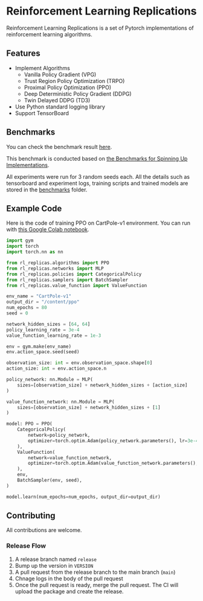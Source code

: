 # Reinforcement Learning Replications
Reinforcement Learning Replications is a set of Pytorch implementations of reinforcement learning algorithms.


## Features

- Implement Algorithms
  - Vanilla Policy Gradient (VPG)
  - Trust Region Policy Optimization (TRPO)
  - Proximal Policy Optimization (PPO)
  - Deep Deterministic Policy Gradient (DDPG)
  - Twin Delayed DDPG (TD3)
- Use Python standard logging library
- Support TensorBoard


## Benchmarks

You can check the benchmark result [here](https://yamatokataoka.github.io/reinforcement-learning-replications/benchmarks/visualization.html).

This benchmark is conducted based on [the Benchmarks for Spinning Up Implementations](https://spinningup.openai.com/en/latest/spinningup/bench.html).

All experiments were run for 3 random seeds each. All the details such as tensorboard and experiment logs, training scripts and trained models are stored in the [benchmarks](https://github.com/yamatokataoka/reinforcement-learning-replications/tree/main/benchmarks) folder.

## Example Code

Here is the code of training PPO on CartPole-v1 environment. You can run with [this Google Colab notebook](https://colab.research.google.com/drive/18MRw1FcDS4b_t3HAgfvyxBCi_1Z4lD__#scrollTo=A5GI_PJSchBn).

```python
import gym
import torch
import torch.nn as nn

from rl_replicas.algorithms import PPO
from rl_replicas.networks import MLP
from rl_replicas.policies import CategoricalPolicy
from rl_replicas.samplers import BatchSampler
from rl_replicas.value_function import ValueFunction

env_name = "CartPole-v1"
output_dir = "/content/ppo"
num_epochs = 80
seed = 0

network_hidden_sizes = [64, 64]
policy_learning_rate = 3e-4
value_function_learning_rate = 1e-3

env = gym.make(env_name)
env.action_space.seed(seed)

observation_size: int = env.observation_space.shape[0]
action_size: int = env.action_space.n

policy_network: nn.Module = MLP(
    sizes=[observation_size] + network_hidden_sizes + [action_size]
)

value_function_network: nn.Module = MLP(
    sizes=[observation_size] + network_hidden_sizes + [1]
)

model: PPO = PPO(
    CategoricalPolicy(
        network=policy_network,
        optimizer=torch.optim.Adam(policy_network.parameters(), lr=3e-4),
    ),
    ValueFunction(
        network=value_function_network,
        optimizer=torch.optim.Adam(value_function_network.parameters(), lr=1e-3),
    ),
    env,
    BatchSampler(env, seed),
)

model.learn(num_epochs=num_epochs, output_dir=output_dir)

```

## Contributing

All contributions are welcome.

### Release Flow

1. A release branch named `release`
1. Bump up the version in `VERSION`
1. A pull request from the release branch to the main branch (`main`)
1. Chnage logs in the body of the pull request
1. Once the pull request is ready, merge the pull request. The CI will upload the package and create the release.
